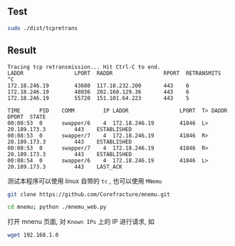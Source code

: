 ## Test

```sh
sudo ./dist/tcpretrans
```

## Result

```
Tracing tcp retransmission... Hit Ctrl-C to end.
LADDR                LPORT  RADDR                RPORT  RETRANSMITS
^C
172.18.246.19        43680  117.18.232.200       443    6
172.18.246.19        48036  202.160.129.36       443    6
172.18.246.19        55720  151.101.64.223       443    5
```

```
TIME      PID    COMM         IP LADDR                LPORT  T> DADDR                DPORT  STATE
00:08:53  0      swapper/6    4  172.18.246.19        41846  L>  20.189.173.3         443    ESTABLISHED
00:08:53  0      swapper/7    4  172.18.246.19        41846  R>  20.189.173.3         443    ESTABLISHED
00:08:53  0      swapper/7    4  172.18.246.19        41846  R>  20.189.173.3         443    ESTABLISHED
00:08:54  0      swapper/6    4  172.18.246.19        41846  L>  20.189.173.3         443    LAST_ACK
```

测试本程序可以使用 linux 自带的 `tc` , 也可以使用 `MNemu`

```sh
git clone https://github.com/Corefracture/mnemu.git
```

```sh
cd mnemu; python ./mnemu_web.py
```

打开 mnenu 页面, 对 `Known IPs` 上的 IP 进行请求, 如

```sh
wget 192.168.1.0
```
